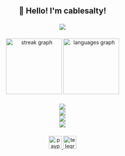 <h2 align="center">👋 Hello! I'm cablesalty!</h2>

###

<div align="center">
  <img src="https://komarev.com/ghpvc/?username=cablesalty&"  />
</div>

###

<div align="center">
  <img src="https://streak-stats.demolab.com?user=cablesalty&locale=en&mode=daily&theme=dracula&hide_border=false&border_radius=5" height="150" alt="streak graph"  />
  <img src="https://github-readme-stats.vercel.app/api/top-langs?username=cablesalty&locale=en&hide_title=false&layout=compact&card_width=320&langs_count=5&theme=dracula&hide_border=false" height="150" alt="languages graph"  />
</div>

###

<div align="center">
  <img src="https://skillicons.dev/icons?i=git,github,apple" /><br>
  <img src="https://skillicons.dev/icons?i=vscodium,webstorm,phpstorm,idea" /><br>
  <img src="https://skillicons.dev/icons?i=javascript,php,python,dart,html,css" /><br>
  <img src="https://skillicons.dev/icons?i=nodejs,npm,flutter,discord,discordjs" /><br>
</div>

###

<div align="center">
  <a href="https://www.paypal.com/paypalme/cablesalty" target="_blank">
    <img src="https://img.shields.io/static/v1?message=PayPal&logo=paypal&label=&color=00457C&logoColor=white&labelColor=&style=for-the-badge" height="35" alt="paypal logo"  />
  </a>
  <a href="https://t.me/cablesalty" target="_blank">
    <img src="https://img.shields.io/static/v1?message=Telegram&logo=telegram&label=&color=2CA5E0&logoColor=white&labelColor=&style=for-the-badge" height="35" alt="telegram logo"  />
  </a>
</div>

###

<br clear="both">

###
